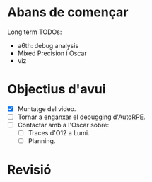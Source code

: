 # Abans de començar
Long term TODOs:
- a6th: debug analysis
- Mixed Precision i Oscar
- viz
# Objectius d'avui
- [x] Muntatge del video.
- [ ] Tornar a enganxar el debugging d'AutoRPE.
- [ ] Contactar amb a l'Oscar sobre:
	- [ ] Traces d'O12 a Lumi.
	- [ ] Planning.
# Revisió



























































































































































































































































































































































































































































































































































































































































































































































































































































































































































































































































































































































































































































































































































































































































































































































































































































































































































































































































































































































































































































































































































































































































































































































































































































































































































































































































































































































































































































































































































































































































































































































































































































































































































































































































































































































































































































































































































































































































































































































































































































































































































































































































































































































































































































































































































































































































































































































































































































































































































































































































